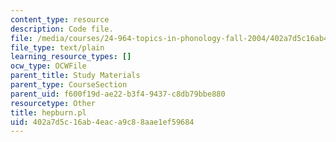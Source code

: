 ```yaml
---
content_type: resource
description: Code file.
file: /media/courses/24-964-topics-in-phonology-fall-2004/402a7d5c16ab4eaca9c88aae1ef59684_hepburn.pl
file_type: text/plain
learning_resource_types: []
ocw_type: OCWFile
parent_title: Study Materials
parent_type: CourseSection
parent_uid: f600f19d-ae22-b3f4-9437-c8db79bbe880
resourcetype: Other
title: hepburn.pl
uid: 402a7d5c-16ab-4eac-a9c8-8aae1ef59684
---
```

